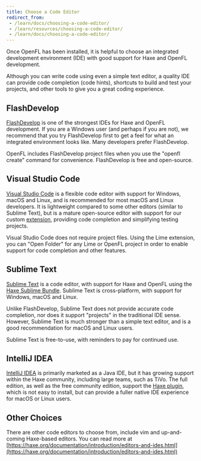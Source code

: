 ```yaml
---
title: Choose a Code Editor
redirect_from:
 - /learn/docs/choosing-a-code-editor/
 - /learn/resources/choosing-a-code-editor/
 - /learn/docs/choosing-a-code-editor/
---
```


Once OpenFL has been installed, it is helpful to choose an integrated development environment (IDE) with good support for Haxe and OpenFL development.

Although you can write code using even a simple text editor, a quality IDE can provide code completion (code hints), shortcuts to build and test your projects, and other tools to give you a great coding experience.

## FlashDevelop

[FlashDevelop](http://www.flashdevelop.org) is one of the strongest IDEs for Haxe and OpenFL development. If you are a Windows user (and perhaps if you are not), we recommend that you try FlashDevelop first to get a feel for what an integrated environment looks like. Many developers prefer FlashDevelop.

OpenFL includes FlashDevelop project files when you use the "openfl create" command for convenience. FlashDevelop is free and open-source.

## Visual Studio Code

[Visual Studio Code](https://code.visualstudio.com) is a flexible code editor with support for Windows, macOS and Linux, and is recommended for most macOS and Linux developers. It is lightweight compared to some other editors (similar to Sublime Text), but is a mature open-source editor with support for our custom [extension](https://marketplace.visualstudio.com/items?itemName=openfl.lime-vscode-extension), providing code completion and simplifying testing projects.

Visual Studio Code does not require project files. Using the Lime extension, you can "Open Folder" for any Lime or OpenFL project in order to enable support for code completion and other features.

## Sublime Text

[Sublime Text](https://www.sublimetext.com) is a code editor, with support for Haxe and OpenFL using the [Haxe Sublime Bundle](https://github.com/clemos/haxe-sublime-bundle). Sublime Text is cross-platform, with support for Windows, macOS and Linux.

Unlike FlashDevelop, Sublime Text does not provide accurate code completion, nor does it support "projects" in the traditional IDE sense. However, Sublime Text is much stronger than a simple text editor, and is a good recommendation for macOS and Linux users.

Sublime Text is free-to-use, with reminders to pay for continued use.

## IntelliJ IDEA

[IntelliJ IDEA](https://www.jetbrains.com/idea/) is primarily marketed as a Java IDE, but it has growing support within the Haxe community, including large teams, such as TiVo. The full edition, as well as the free community edition, support the [Haxe plugin](https://plugins.jetbrains.com/plugin/6873?pr=idea), which is not easy to install, but can provide a fuller native IDE experience for macOS or Linux users.

## Other Choices

There are other code editors to choose from, include vim and up-and-coming Haxe-based editors. You can read more at [https://haxe.org/documentation/introduction/editors-and-ides.html](https://haxe.org/documentation/introduction/editors-and-ides.html)
